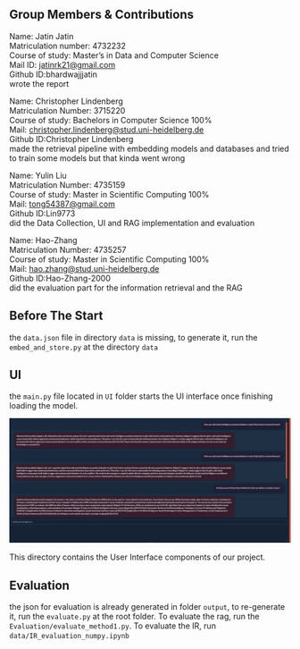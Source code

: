 ## Group Members & Contributions
Name: Jatin Jatin<br />
Matriculation number: 4732232<br />
Course of study: Master’s in Data and Computer Science <br />
Mail ID: jatinrk21@gmail.com  <br />
Github ID:bhardwajjjatin <br />
wrote the report <br />

Name: Christopher Lindenberg<br />
Matriculation Number: 3715220<br />
Course of study: Bachelors in Computer Science 100%<br />
Mail: christopher.lindenberg@stud.uni-heidelberg.de <br />
Github ID:Christopher Lindenberg<br />
made the retrieval pipeline with embedding models and databases and tried to train some models but that kinda went wrong<br />

Name: Yulin Liu<br />
Matriculation Number: 4735159<br />
Course of study: Master in Scientific Computing 100%<br />
Mail: tong54387@gmail.com<br />
Github ID:Lin9773<br />
did the Data Collection, UI and RAG implementation and evaluation<br />

Name: Hao-Zhang<br />
Matriculation Number: 4735257<br />
Course of study: Master in Scientific Computing 100%<br />
Mail: hao.zhang@stud.uni-heidelberg.de<br />
Github ID:Hao-Zhang-2000<br />
did the evaluation part for the information retrieval and the RAG<br />

## Before The Start
the `data.json` file in directory `data` is missing, to generate it, run the `embed_and_store.py` at the directory `data`

## UI
the `main.py` file located in `UI` folder starts the UI interface once finishing loading the model.

![Preview](preview1.png)

This directory contains the User Interface components of our project.

## Evaluation
the json for evaluation is already generated in folder `output`, to re-generate it, run the `evaluate.py` at the root folder. To evaluate the rag, run the `Evaluation/evaluate_method1.py`. To evaluate the IR, run `data/IR_evaluation_numpy.ipynb`





